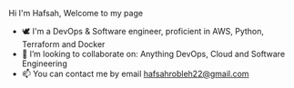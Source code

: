 
Hi I'm Hafsah, Welcome to my page
- 🕊 I'm a DevOps & Software engineer, proficient in AWS, Python, Terraform and Docker
- 🎨 I’m looking to collaborate on: Anything DevOps, Cloud and Software Engineering
- 📫 You can contact me by email hafsahrobleh22@gmail.com
    
